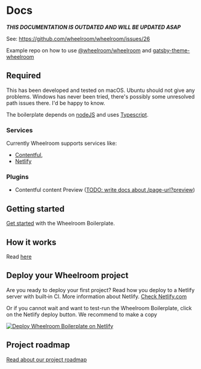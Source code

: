# Docs

**_THIS DOCUMENTATION IS OUTDATED AND WILL BE UPDATED ASAP_**

See: https://github.com/wheelroom/wheelroom/issues/26

Example repo on how to use
[@wheelroom/wheelroom](https://www.npmjs.com/package/@wheelroom/wheelroom) and
[gatsby-theme-wheelroom](https://www.npmjs.com/package/gatsby-theme-wheelroom)

## Required

This has been developed and tested on macOS. Ubuntu should not give any
problems. Windows has never been tried, there's possibly some unresolved path
issues there. I'd be happy to know.

The boilerplate depends on [nodeJS](https://nodejs.org) and uses
[Typescript](https://www.typescriptlang.org).

### Services

Currently Wheelroom supports services like:

- [Contentful](https://www.contentful.com/),
- [Netlify](https://www.netlify.com/)

### Plugins

- Contentful content Preview ([TODO: write docs about
  /page-url?preview](./roadmap.md))

## Getting started

[Get started](./getting-started.md) with the Wheelroom Boilerplate.

## How it works

Read [here](./how-it-works.md)

## Deploy your Wheelroom project

Are you ready to deploy your first project? Read how you deploy to a Netlify
server with built‑in CI. More information about Netlify. [Check
Netlify.com](https://www.netlify.com/)

Or if you cannot wait and want to test-run the Wheelroom Boilerplate, click on
the Netlify deploy button. We recommend to make a copy

[![Deploy Wheelroom Boilerplate on
Netlify](https://www.netlify.com/img/deploy/button.svg)](https://app.netlify.com/start/deploy?repository=https://github.com/wheelroom/wheelroom/tree/master/packages/boilerplate)

## Project roadmap

[Read about our project roadmap](./roadmap.md)
